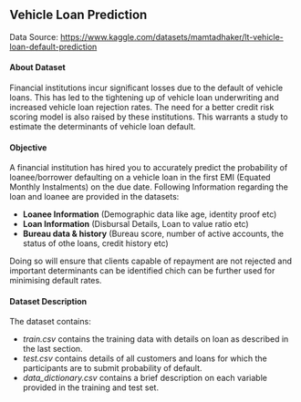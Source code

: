 ## Vehicle Loan Prediction

Data Source: <https://www.kaggle.com/datasets/mamtadhaker/lt-vehicle-loan-default-prediction>

#### About Dataset

Financial institutions incur significant losses due to the default of vehicle loans. This has led to the tightening up of vehicle loan underwriting and increased vehicle loan rejection rates. The need for a better credit risk scoring model is also raised by these institutions. This warrants a study to estimate the determinants of vehicle loan default.

#### Objective

A financial institution has hired you to accurately predict the probability of loanee/borrower defaulting on a vehicle loan in the first EMI (Equated Monthly Instalments) on the due date. Following Information regarding the loan and loanee are provided in the datasets: 

- **Loanee Information** (Demographic data like age, identity proof etc)
- **Loan Information** (Disbursal Details, Loan to value ratio etc)
- **Bureau data & history** (Bureau score, number of active accounts, the status of othe loans, credit history etc)

Doing so will ensure that clients capable of repayment are not rejected and important determinants can be identified chich can be further used for minimising default rates.

#### Dataset Description

The dataset contains:

- *train.csv* contains the training data with details on loan as described in the last section.
- *test.csv* contains details of all customers and loans for which the participants are to submit probability of default.
- *data_dictionary.csv* contains a brief description on each variable provided in the training and test set.

